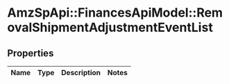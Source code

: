 # AmzSpApi::FinancesApiModel::RemovalShipmentAdjustmentEventList

## Properties
Name | Type | Description | Notes
------------ | ------------- | ------------- | -------------


